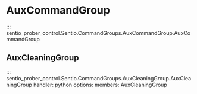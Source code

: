 # AuxCommandGroup

::: sentio_prober_control.Sentio.CommandGroups.AuxCommandGroup.AuxCommandGroup

## AuxCleaningGroup

::: sentio_prober_control.Sentio.CommandGroups.AuxCleaningGroup.AuxCleaningGroup
handler: python
	options:
		members:
			AuxCleaningGroup